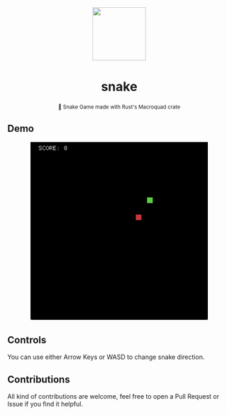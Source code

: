 <div align="center">
  <img src="https://camo.githubusercontent.com/734a3468bce992fbc3b729562d41c92f4912c99a/68747470733a2f2f7777772e727573742d6c616e672e6f72672f7374617469632f696d616765732f727573742d6c6f676f2d626c6b2e737667" height="120" width="120" />
  <h1>snake</h1>
  <small>
    🐍 Snake Game made with Rust's Macroquad crate
  </small>
</div>

## Demo

<div align="center">
  <img src="./docs/demo.gif" alt="Snake Game Demo" width="400" />
</div>

## Controls

You can use either Arrow Keys or WASD to change snake direction.

## Contributions

All kind of contributions are welcome, feel free to open a Pull Request or
Issue if you find it helpful.

